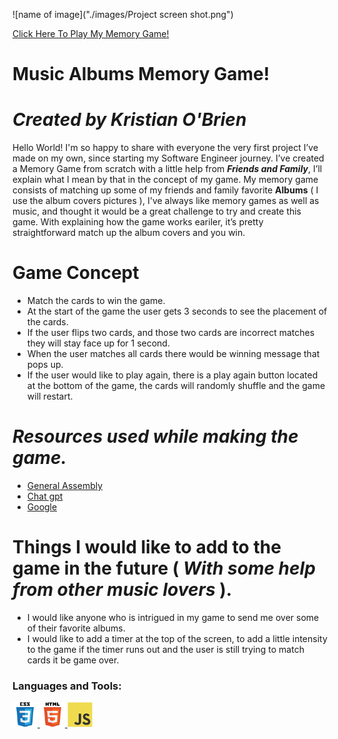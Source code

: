 ![name of image]("./images/Project screen shot.png")

<a href="https://kobrien95.github.io/Memory-Game-Project/">Click Here To Play My Memory Game!</a>

# Music Albums Memory Game!

# ***Created by Kristian O'Brien***


Hello World! I'm so happy to share with everyone the very first project I’ve made on my own, since starting my Software Engineer journey. I’ve created a Memory Game from scratch with a little help from ***Friends and Family***, I’ll explain what I mean by that in the concept of my game. My memory game consists of matching up some of my friends and family favorite **Albums** ( I use the album covers pictures ), I've always like memory games as well as music, and thought it would be a great challenge to try and create this game. With explaining how the game works eariler, it’s pretty straightforward match up the album covers and you win.

# Game Concept

- Match the cards to win the game.
- At the start of the game the user gets 3 seconds to see the placement of the cards.
- If the user flips two cards, and those two cards are incorrect matches they will stay face up for 1 second.
- When the user matches all cards there would be winning message that pops up.
- If the user would like to play again, there is a play again button located at the bottom of the game, the cards will randomly shuffle and the game will restart.

# ***Resources used while making the game.***

- <a href="https://generalassemb.ly/">General Assembly</a>
- <a href="https://chatgpt.com/">Chat gpt</a>
- <a href="https://www.google.com/">Google</a>


# Things I would like to add to the game in the future ( *With some help from other music lovers* ).

- I would like anyone who is intrigued in my game to send me over some of their favorite albums.
- I would like to add a timer at the top of the screen, to add a little intensity to the game if the timer runs out and the user is still trying to match cards it be game over.


<h3>Languages and Tools:</h3>
<p> <a href="https://www.w3schools.com/css/" target="_blank" rel="noreferrer"> <img src="https://raw.githubusercontent.com/devicons/devicon/master/icons/css3/css3-original-wordmark.svg" alt="css3" width="40" height="40"/> </a> <a href="https://www.w3.org/html/" target="_blank" rel="noreferrer"> <img src="https://raw.githubusercontent.com/devicons/devicon/master/icons/html5/html5-original-wordmark.svg" alt="html5" width="40" height="40"/> </a> <a href="https://developer.mozilla.org/en-US/docs/Web/JavaScript" target="_blank" rel="noreferrer"> <img src="https://raw.githubusercontent.com/devicons/devicon/master/icons/javascript/javascript-original.svg" alt="javascript" width="40" height="40"/> </a> </p>